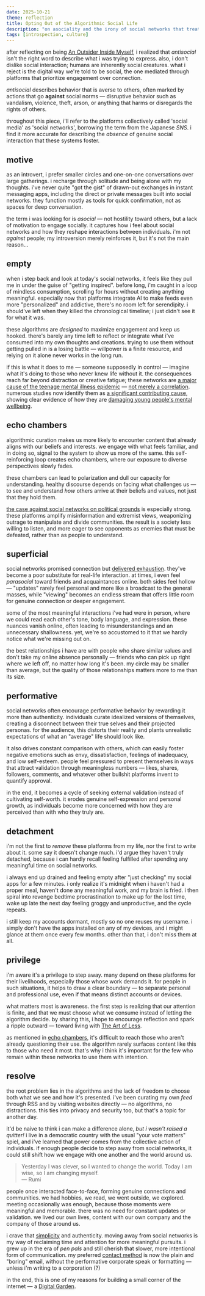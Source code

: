 ```yaml
---
date: 2025-10-21
theme: reflection
title: Opting Out of the Algorithmic Social Life
description: "on asociality and the irony of social networks that treat their users as commodities rather than individuals."
tags: [introspection, culture]
---
```


after reflecting on being [An Outsider Inside Myself](/posts/fractured-memories), i realized that *antisocial* isn't the right word to describe what i was trying to express. also, i don't dislike social interaction; humans are inherently social creatures. what i reject is the digital way we're told to be social, the one mediated through platforms that prioritize engagement over connection.

*antisocial* describes behavior that is averse to others, often marked by actions that go **against** social norms — disruptive behavior such as vandalism, violence, theft, arson, or anything that harms or disregards the rights of others.

throughout this piece, i'll refer to the platforms collectively called 'social media' as 'social networks', borrowing the term from the Japanese *SNS*. i find it more accurate for describing the *absence* of genuine social interaction that these systems foster.

## motive

as an introvert, i prefer smaller circles and one-on-one conversations over large gatherings. i recharge through solitude and being alone with my thoughts. i've never quite "got the gist" of drawn-out exchanges in instant messaging apps, including the direct or private messages built into social networks. they function mostly as tools for quick confirmation, not as spaces for deep conversation.

the term i was looking for is *asocial* — not hostility toward others, but a lack of motivation to engage socially. it captures how i feel about social networks and how they reshape interactions between individuals. i'm not *against* people; my introversion merely reinforces it, but it's not the main reason...

## empty

when i step back and look at today's social networks, it feels like they pull me in under the guise of "getting inspired". before long, i'm caught in a loop of mindless consumption, scrolling for hours without creating anything meaningful. especially now that platforms integrate AI to make feeds even more "personalized" and addictive, there's no room left for serendipity. i should've left when they killed the chronological timeline; i just didn't see it for what it was.

these algorithms are *designed* to maximize engagement and keep us hooked. there's barely any time left to reflect or integrate what i've consumed into my own thoughts and creations. trying to use them without getting pulled in is a losing battle — willpower is a finite resource, and relying on it alone never works in the long run.

if this is what it does to me — someone supposedly in control — imagine what it's doing to those who never knew life without it. the consequences reach far beyond distraction or creative fatigue; these networks are [a major cause of the teenage mental illness epidemic](https://www.afterbabel.com/p/phone-based-childhood-cause-epidemic) — [not merely a correlation](https://www.afterbabel.com/p/social-media-mental-illness-epidemic). numerous studies now identify them as [a significant contributing cause](https://www.judiciary.senate.gov/imo/media/doc/Haidt%20Testimony.pdf), showing clear evidence of how they are [damaging young people's mental wellbeing](https://www.bbc.com/news/technology-55826238).

## echo chambers

algorithmic curation makes us more likely to encounter content that already aligns with our beliefs and interests. we engage with what feels familiar, and in doing so, signal to the system to show us more of the same. this self-reinforcing loop creates echo chambers, where our exposure to diverse perspectives slowly fades.

these chambers can lead to polarization and dull our capacity for understanding. healthy discourse depends on facing what challenges us — to see and understand *how* others arrive at their beliefs and values, not just that they hold them.

[the case against social networks on political grounds](https://arachnemag.substack.com/p/the-case-against-social-media-is) is especially strong. these platforms amplify misinformation and extremist views, weaponizing outrage to manipulate and divide communities. the result is a society less willing to listen, and more eager to see opponents as enemies that must be defeated, rather than as people to understand.

## superficial

social networks promised connection but [delivered exhaustion](https://www.noemamag.com/the-last-days-of-social-media/). they've become a poor substitute for real-life interaction. at times, i even feel *parasocial* toward friends and acquaintances online. both sides feel hollow — "updates" rarely feel personal and more like a broadcast to the general masses, while "viewing" becomes an endless stream that offers little room for genuine connection or deeper engagement.

some of the most meaningful interactions i've had were in person, where we could read each other's tone, body language, and expression. these nuances vanish online, often leading to misunderstandings and an unnecessary shallowness. yet, we're so accustomed to it that we hardly notice what we're missing out on.

the best relationships i have are with people who share similar values and don't take my online absence personally — friends who can pick up right where we left off, no matter how long it's been. my circle may be smaller than average, but the quality of those relationships matters more to me than its size.

## performative

social networks often encourage performative behavior by rewarding it more than authenticity. individuals curate idealized versions of themselves, creating a disconnect between their true selves and their projected personas. for the audience, this distorts their reality and plants unrealistic expectations of what an "average" life should look like.

it also drives constant comparison with others, which can easily foster negative emotions such as envy, dissatisfaction, feelings of inadequacy, and low self-esteem. people feel pressured to present themselves in ways that attract validation through meaningless numbers — likes, shares, followers, comments, and whatever other bullshit platforms invent to quantify approval.

in the end, it becomes a cycle of seeking external validation instead of cultivating self-worth. it erodes genuine self-expression and personal growth, as individuals become more concerned with how they are perceived than with who they truly are.

## detachment

i'm not the first to *remove* these platforms from my life, nor the first to write about it. some say it doesn't change much. i'd argue they haven't truly detached, because i can hardly recall feeling fulfilled after spending any meaningful time on social networks.

i always end up drained and feeling empty after "just checking" my social apps for a few minutes. i only realize it's midnight when i haven't had a proper meal, haven't done any meaningful work, and my brain is fried. i then spiral into revenge bedtime procrastination to make up for the lost time, wake up late the next day feeling groggy and unproductive, and the cycle repeats.

i still keep my accounts dormant, mostly so no one reuses my username. i simply don't have the apps installed on any of my devices, and i might glance at them once every few months. other than that, i don't miss them at all.

## privilege

i'm aware it's a privilege to step away. many depend on these platforms for their livelihoods, especially those whose work demands it. for people in such situations, it helps to draw a clear boundary — to separate personal and professional use, even if that means distinct accounts or devices.

what matters most is awareness. the first step is realizing that our attention is finite, and that we must choose what we consume instead of letting the algorithm decide. by sharing this, i hope to encourage reflection and spark a ripple outward — toward living with [The Art of Less](/posts/art-of-less).

as mentioned in [echo chambers](#echo-chambers), it's difficult to reach those who aren't already questioning their use. the algorithm rarely surfaces content like this to those who need it most. that's why i think it's important for the few who remain within these networks to use them with intention.

## resolve

the root problem lies in the algorithms and the lack of freedom to choose both what we see and how it's presented. i've been curating my own *feed* through RSS and by visiting websites directly — no algorithms, no distractions. this ties into privacy and security too, but that's a topic for another day.

it'd be naive to think i can make a difference alone, *but i wasn't raised a quitter!* i live in a democratic country with the usual "your vote matters" spiel, and i've learned that power comes from the collective action of individuals. if enough people decide to step away from social networks, it could still shift how we engage with one another and the world around us.

> Yesterday I was clever, so I wanted to change the world. Today I am wise, so I am changing myself. \
> — Rumi

people once interacted face-to-face, forming genuine connections and communities. we had hobbies, we read, we went outside, we explored. meeting occasionally was enough, because those moments were meaningful and memorable. there was no need for constant updates or validation. we lived our own lives, content with our own company and the company of those around us.

i crave that [simplicity](/posts/simplicity) and authenticity. moving away from social networks is my way of reclaiming time and attention for more meaningful pursuits. i grew up in the era of *pen pals* and still cherish that slower, more intentional form of communication. my preferred [contact method](/about#elsewhere) is now the plain and "boring" email, without the performative corporate speak or formatting — unless i'm writing to a corporation (?)

in the end, this is one of my reasons for building a small corner of the internet — a [Digital Garden](/posts/digital-garden). <!-- as for everything else, well, [Leave Me Alone](/posts/leave-me-alone). -->

